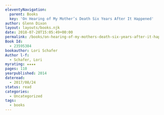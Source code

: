 ```yaml
---
eleventyNavigation:
  parent: Books
  key: 'On Hearing of My Mother’s Death Six Years After It Happened'
author: Glenn Dixon
layout: layouts/books.njk
date: 2018-07-28T15:05:49+00:00
permalink: /books/on-hearing-of-my-mothers-death-six-years-after-it-happened/
Book Id:
  - 23595384
bookauthor: Lori Schafer
Author l-f:
  - Schafer, Lori
myrating: ★★★★
pages: 110
yearpublished: 2014
dateread:
  - 2017/08/24
status: read
categories:
  - Uncategorized
tags:
  - books
---
```

